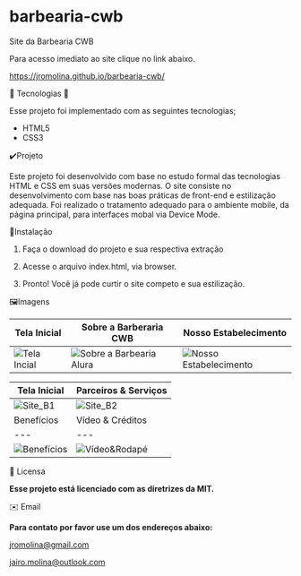 # barbearia-cwb
Site da Barbearia CWB

Para acesso imediato ao site clique no link abaixo.

https://jromolina.github.io/barbearia-cwb/

📡 Tecnologias 📡

Esse projeto foi implementado com as seguintes tecnologias;
 * HTML5
 * CSS3
 
✔️Projeto

Este projeto foi desenvolvido com base no estudo formal das tecnologias HTML e CSS em suas versões modernas. O site consiste no desenvolvimento com base nas boas práticas de front-end e estilização adequada. Foi realizado o tratamento adequado para o ambiente mobile, da página principal, para interfaces mobal via Device Mode.

🚩Instalação

1. Faça o download do projeto e sua respectiva extração

2. Acesse o arquivo index.html, via browser.

3. Pronto! Você já pode curtir o site competo e sua estilização.

🖼️Imagens

| Tela Inicial | Sobre a Barberaria CWB | Nosso Estabelecimento |
|---|---|---|
| ![Tela Incial](https://user-images.githubusercontent.com/30197988/99262521-dbee4700-27fc-11eb-9007-e1c645ab5f18.png) | ![Sobre a Barbearia Alura](https://user-images.githubusercontent.com/30197988/99263275-bdd51680-27fd-11eb-9422-d7b8620cf048.png) | ![Nosso Estabelecimento](https://user-images.githubusercontent.com/30197988/99272309-68513780-2806-11eb-9ca7-14994110b253.png) |

| Tela Inicial | Parceiros & Serviços | 
|---|---|
| ![Site_B1](https://user-images.githubusercontent.com/30197988/99709819-87f29500-2a7e-11eb-802c-7f2f05b5cb1b.png) | ![Site_B2](https://user-images.githubusercontent.com/30197988/99710311-27b02300-2a7f-11eb-803c-daae87c48b77.png) | 
| Benefícios | Vídeo & Créditos | Mapa do Estabelecimento |
|---|---|---|
| ![Benefícios](https://user-images.githubusercontent.com/30197988/99272763-ee6d7e00-2806-11eb-8e28-b431da8938a3.png) | ![Vídeo&Rodapé](https://user-images.githubusercontent.com/30197988/99273305-984d0a80-2807-11eb-8c32-f57e4e9477e5.png) | ![MapadeLocalização](https://user-images.githubusercontent.com/30197988/99273619-085b9080-2808-11eb-92e2-13cd6b8818e8.png) |

📃 Licensa

**Esse projeto está licenciado com as diretrizes da MIT.**

✉️ Email

**Para contato por favor use um dos endereços abaixo:**

jromolina@gmail.com

jairo.molina@outlook.com
